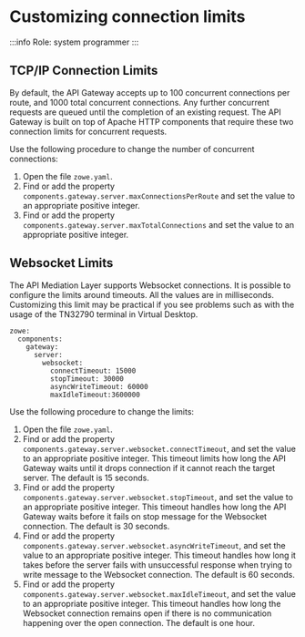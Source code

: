 # Customizing connection limits

:::info Role: system programmer
:::

## TCP/IP Connection Limits

By default, the API Gateway accepts up to 100 concurrent connections per route, and 1000 total concurrent connections. Any further concurrent requests are queued until the completion of an existing request. The API Gateway is built on top of Apache HTTP components that require these two connection limits for concurrent requests. 

Use the following procedure to change the number of concurrent connections:

1. Open the file `zowe.yaml`.
2. Find or add the property `components.gateway.server.maxConnectionsPerRoute` and set the value to an appropriate positive integer.
3. Find or add the property `components.gateway.server.maxTotalConnections` and set the value to an appropriate positive integer.

## Websocket Limits

The API Mediation Layer supports Websocket connections. It is possible to configure the limits around timeouts. All the values are in milliseconds. Customizing this limit may be practical if you see problems such as with the usage of the TN32790 terminal in Virtual Desktop. 

```
zowe:
  components:
    gateway:
      server:
        websocket:
          connectTimeout: 15000
          stopTimeout: 30000
          asyncWriteTimeout: 60000
          maxIdleTimeout:3600000
```

Use the following procedure to change the limits:

1. Open the file `zowe.yaml`.
2. Find or add the property `components.gateway.server.websocket.connectTimeout`, and set the value to an appropriate positive integer. This timeout limits how long the API Gateway waits until it drops connection if it cannot reach the target server. The default is 15 seconds.
3. Find or add the property `components.gateway.server.websocket.stopTimeout`, and set the value to an appropriate positive integer. This timeout handles how long the API Gateway waits before it fails on stop message for the Websocket connection. The default is 30 seconds.
4. Find or add the property `components.gateway.server.websocket.asyncWriteTimeout`, and set the value to an appropriate positive integer. This timeout handles how long it takes before the server fails with unsuccessful response when trying to write message to the Websocket connection. The default is 60 seconds.
5. Find or add the property `components.gateway.server.websocket.maxIdleTimeout`, and set the value to an appropriate positive integer. This timeout handles how long the Websocket connection remains open if there is no communication happening over the open connection. The default is one hour.
